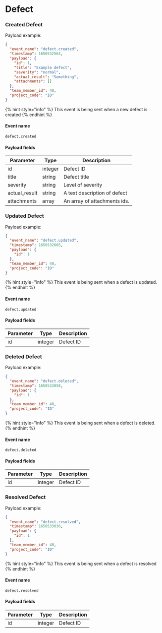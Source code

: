 # Defect

### Created Defect

Payload example:

```json
{
  "event_name": "defect.created",
  "timestamp": 1650532563,
  "payload": {
    "id": 1,
    "title": "Example defect",
    "severity": "normal",
    "actual_result": "Something",
    "attachments": []
  },
  "team_member_id": 40,
  "project_code": "ID"
}
```

{% hint style="info" %}
This event is being sent when a new defect is created
{% endhint %}

#### Event name

`defect.created`

#### Payload fields

| Parameter      | Type    | Description                  |
| -------------- | ------- | ---------------------------- |
| id             | integer | Defect ID                    |
| title          | string  | Defect title                 |
| severity       | string  | Level of severity            |
| actual\_result | string  | A text description of defect |
| attachments    | array   | An array of attachments ids. |

### Updated Defect

Payload example:

```json
{
  "event_name": "defect.updated",
  "timestamp": 1650532605,
  "payload": {
    "id": 1
  },
  "team_member_id": 40,
  "project_code": "ID"
}
```

{% hint style="info" %}
This event is being sent when a defect is updated.
{% endhint %}

#### Event name

`defect.updated`

#### Payload fields

| Parameter | Type    | Description |
| --------- | ------- | ----------- |
| id        | integer | Defect ID   |

### Deleted Defect

Payload example:

```json
{
  "event_name": "defect.deleted",
  "timestamp": 1650533058,
  "payload": {
    "id": 1
  },
  "team_member_id": 40,
  "project_code": "ID"
}
```

{% hint style="info" %}
This event is being sent when a defect is deleted.
{% endhint %}

#### Event name

`defect.deleted`

#### Payload fields

| Parameter | Type    | Description |
| --------- | ------- | ----------- |
| id        | integer | Defect ID   |

### Resolved Defect

Payload example:

```json
{
  "event_name": "defect.resolved",
  "timestamp": 1650533030,
  "payload": {
    "id": 1
  },
  "team_member_id": 40,
  "project_code": "ID"
}
```

{% hint style="info" %}
This event is being sent when a defect is resolved
{% endhint %}

#### Event name

`defect.resolved`

#### Payload fields

| Parameter | Type    | Description |
| --------- | ------- | ----------- |
| id        | integer | Defect ID   |

